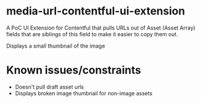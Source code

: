 # media-url-contentful-ui-extension

A PoC UI Extension for Contentful that pulls URLs out of Asset (Asset Array) fields that are siblings of this field to make it easier to copy them out.

Displays a small thumbnail of the image


# Known issues/constraints
- Doesn't pull draft asset urls
- Displays broken image thumbnail for non-image assets
